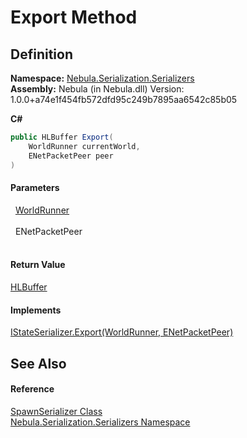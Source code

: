 # Export Method




## Definition
**Namespace:** <a href="N_Nebula_Serialization_Serializers">Nebula.Serialization.Serializers</a>  
**Assembly:** Nebula (in Nebula.dll) Version: 1.0.0+a74e1f454fb572dfd95c249b7895aa6542c85b05

**C#**
``` C#
public HLBuffer Export(
	WorldRunner currentWorld,
	ENetPacketPeer peer
)
```



#### Parameters
<dl><dt>  <a href="T_Nebula_WorldRunner">WorldRunner</a></dt><dd> </dd><dt>  ENetPacketPeer</dt><dd> </dd></dl>

#### Return Value
<a href="T_Nebula_Serialization_HLBuffer">HLBuffer</a>

#### Implements
<a href="M_Nebula_Serialization_Serializers_IStateSerializer_Export">IStateSerializer.Export(WorldRunner, ENetPacketPeer)</a>  


## See Also


#### Reference
<a href="T_Nebula_Serialization_Serializers_SpawnSerializer">SpawnSerializer Class</a>  
<a href="N_Nebula_Serialization_Serializers">Nebula.Serialization.Serializers Namespace</a>  
